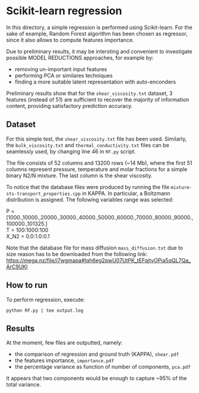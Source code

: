 # Scikit-learn regression

In this directory, a simple regression is performed using Scikit-learn.
For the sake of example, Random Forest algorithm has been chosen as 
regressor, since it also allows to compute features importance.

Due to preliminary results, it may be intersting and convenient to 
investigate possible MODEL REDUCTIONS approaches, for example by:

 * removing un-important input features 
 * performing PCA or similares techniques
 * finding a more suitable latent representation with auto-enconders

Preliminary results show that for the `shear_viscosity.txt` dataset,
3 features (instead of 51) are sufficient to recover the majority
of information content, providing satisfactory prediction accuracy.

## Dataset 

For this simple test, the `shear_viscosity.txt` file has been used.
Similarly, the `bulk_viscosity.txt` and `thermal_conductivity.txt` 
files can be seamlessly used, by changing line 46 in `RF.py` script.

The file consists of 52 columns and 13200 rows (~14 Mb), where the
first 51 columns represent pressure, temperature and molar fractions
for a simple binary N2/N mixture. The last column is the shear viscosity.

To notice that the database files were produced by running the file 
`mixture-sts-transport_properties.cpp` in KAPPA. In particular, a 
Boltzmann distribution is assigned. The following variables range was
selected:

P = [1000.,10000.,20000.,30000.,40000.,50000.,60000.,70000.,80000.,90000.,100000.,101325.] \
T = 100:1000:100 \
X_N2 = 0.0:1.0:0.1

Note that the database file for mass diffusion `mass_diffusion.txt`
due to size reason has to be downloaded from the following link:
https://mega.nz/file/i7wgmapa#Iqh6eg2pwU07UtPK_tEFqjtvOPia5qQL7Qa_ArC9UKI

## How to run

To perform regression, execute:

~~~~~~~
python RF.py | tee output.log
~~~~~~~

## Results

At the moment, few files are outputted, namely:

 * the comparison of regression and ground truth (KAPPA), `shear.pdf`
 * the features importance, `importance.pdf`
 * the percentage variance as function of number of components, `pca.pdf`

It appears that two components would be enough to capture ~95% of the 
total variance.
